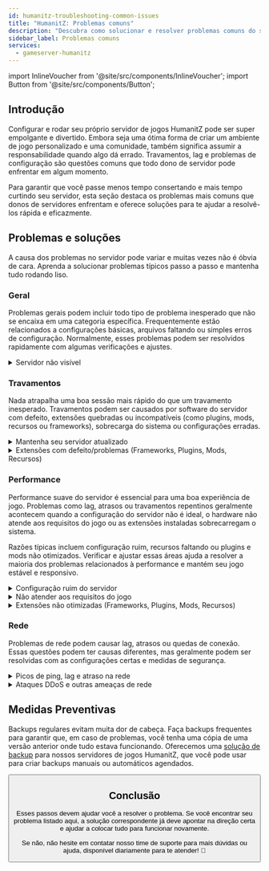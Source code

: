 ```yaml
---
id: humanitz-troubleshooting-common-issues
title: "HumanitZ: Problemas comuns"
description: "Descubra como solucionar e resolver problemas comuns do servidor de jogos HumanitZ para uma experiência de jogo suave e divertida → Saiba mais agora"
sidebar_label: Problemas comuns
services:
  - gameserver-humanitz
---
```


import InlineVoucher from '@site/src/components/InlineVoucher';
import Button from '@site/src/components/Button';

## Introdução

Configurar e rodar seu próprio servidor de jogos HumanitZ pode ser super empolgante e divertido. Embora seja uma ótima forma de criar um ambiente de jogo personalizado e uma comunidade, também significa assumir a responsabilidade quando algo dá errado. Travamentos, lag e problemas de configuração são questões comuns que todo dono de servidor pode enfrentar em algum momento.

Para garantir que você passe menos tempo consertando e mais tempo curtindo seu servidor, esta seção destaca os problemas mais comuns que donos de servidores enfrentam e oferece soluções para te ajudar a resolvê-los rápida e eficazmente.


<InlineVoucher />



## Problemas e soluções

A causa dos problemas no servidor pode variar e muitas vezes não é óbvia de cara. Aprenda a solucionar problemas típicos passo a passo e mantenha tudo rodando liso.

### Geral
Problemas gerais podem incluir todo tipo de problema inesperado que não se encaixa em uma categoria específica. Frequentemente estão relacionados a configurações básicas, arquivos faltando ou simples erros de configuração. Normalmente, esses problemas podem ser resolvidos rapidamente com algumas verificações e ajustes.

<details>
  <summary>Servidor não visível</summary>

A falta de visibilidade do servidor pode ocorrer se a inicialização não foi concluída com sucesso. Isso pode ser, por exemplo, devido a uma configuração errada ou arquivos corrompidos. Informações adicionais geralmente podem ser encontradas no console do servidor ou nos arquivos de log. Além disso, certifique-se de que não há filtros incorretos aplicados na lista de servidores, o que impediria o servidor de aparecer.

</details>


### Travamentos

Nada atrapalha uma boa sessão mais rápido do que um travamento inesperado. Travamentos podem ser causados por software do servidor com defeito, extensões quebradas ou incompatíveis (como plugins, mods, recursos ou frameworks), sobrecarga do sistema ou configurações erradas.

<details>
  <summary>Mantenha seu servidor atualizado</summary>

Rodar seu servidor de jogos na versão mais recente é essencial para estabilidade, segurança e compatibilidade. Atualizações do jogo, mudanças no framework ou modificações em ferramentas de terceiros podem causar problemas sérios se seu servidor estiver desatualizado.

Um servidor de jogos desatualizado pode apresentar travamentos, comportamentos inesperados ou até falhar ao iniciar.

![img](https://screensaver01.zap-hosting.com/index.php/s/JXLHyHeMJqErHLJ/preview)


</details>

<details>
  <summary>Extensões com defeito/problemas (Frameworks, Plugins, Mods, Recursos)</summary>

Travamentos muitas vezes são causados por extensões com defeito ou desatualizadas. Seja um framework, plugin, mod ou recurso, problemas podem surgir se a extensão não for compatível com a versão mais recente do jogo ou contiver bugs no código.

Isso pode levar a travamentos inesperados, congelamentos ou erros, especialmente quando várias extensões problemáticas interagem. Se você suspeitar que uma extensão é a causa, tente desativá-la temporariamente e veja se seu servidor permanece estável sem ela. Essa é uma forma simples de identificar qual extensão está causando problemas.

Garanta que todas as extensões que você usa estejam atualizadas, ativamente mantidas e testadas para compatibilidade com a versão atual do seu jogo para evitar travamentos e downtime.

Para isolar a causa raiz dos travamentos, muitas vezes é útil desativar conteúdo adicional temporariamente. Comece com uma configuração mínima e verifique se o problema persiste. Se desaparecer, reintroduza as extensões, mods ou recursos gradualmente, testando após cada passo. Essa abordagem incremental ajuda a identificar o elemento específico que está causando problemas. Esse método não só reduz os suspeitos de forma eficiente, mas também garante que sua solução de problemas seja baseada em evidências e não em suposições.

</details>

### Performance

Performance suave do servidor é essencial para uma boa experiência de jogo. Problemas como lag, atrasos ou travamentos repentinos geralmente acontecem quando a configuração do servidor não é ideal, o hardware não atende aos requisitos do jogo ou as extensões instaladas sobrecarregam o sistema.

Razões típicas incluem configuração ruim, recursos faltando ou plugins e mods não otimizados. Verificar e ajustar essas áreas ajuda a resolver a maioria dos problemas relacionados à performance e mantém seu jogo estável e responsivo.

<details>
  <summary>Configuração ruim do servidor</summary>

Configurações incorretas ou mal ajustadas podem levar a um uso maior de recursos e causar problemas de performance como lag ou travamentos. Certifique-se de que os valores da sua configuração correspondam às recomendações para seu jogo e tamanho do servidor. Revise e ajuste se necessário para manter seu servidor rodando da forma mais eficiente possível.

Você pode alterar sua configuração através das opções disponíveis na seção **Configurações** ou diretamente nos arquivos de configuração em **Configs** da sua interface web.

</details>

<details>
  <summary>Não atender aos requisitos do jogo</summary>

Para garantir que seu servidor de jogos rode de forma suave e confiável, é essencial escolher uma configuração que atenda às necessidades do seu projeto planejado. Os requisitos podem variar muito dependendo do jogo, do uso de extensões como mods, plugins ou recursos, e do número esperado de jogadores.

A ZAP-Hosting oferece uma configuração mínima recomendada durante o processo de pedido. Essas sugestões são baseadas em casos típicos de uso e foram feitas para ajudar você a evitar problemas comuns de performance como lag, travamentos ou tempos de carregamento longos.

![img](https://screensaver01.zap-hosting.com/index.php/s/87ADJdwNAXxXxdk/preview)

Por favor, siga essas recomendações ou faça um upgrade se necessário para garantir estabilidade ideal e a melhor experiência possível para você e seus jogadores. Essa é uma recomendação mínima.

Dependendo do escopo do seu projeto e da quantidade de conteúdo adicional, os recursos necessários podem ser maiores desde o início ou aumentar com o tempo. Nesses casos, fazer um upgrade no pacote do seu servidor de jogos é uma forma simples de garantir performance e estabilidade contínuas.

</details>

<details>
  <summary>Extensões não otimizadas (Frameworks, Plugins, Mods, Recursos)</summary>

Nem todas as extensões são feitas pensando em performance. Seja um framework, plugin, mod ou recurso, uma implementação ruim pode causar problemas significativos de performance no seu servidor. Muitas vezes, a funcionalidade pretendida funciona, mas a forma como é executada é ineficiente, complexa demais ou gera carga desnecessária nos recursos do servidor.

Isso pode resultar em alto uso de CPU, vazamentos de memória, lag ou até travamentos, especialmente quando múltiplos componentes não otimizados interagem. Sempre garanta que as extensões estejam ativamente mantidas, bem documentadas e testadas para performance. Em caso de dúvida, consulte o feedback da comunidade ou monitore a performance do servidor para identificar elementos problemáticos.

Para isolar a causa raiz dos problemas de performance, é útil desativar conteúdo adicional temporariamente. Comece com uma configuração mínima e veja se o problema persiste. Se desaparecer, reintroduza as extensões, mods ou recursos gradualmente, testando após cada passo. Essa abordagem incremental ajuda a identificar o elemento específico que está causando problemas, seja um conflito, vazamento de memória ou uso excessivo de recursos.

Esse método não só reduz os suspeitos de forma eficiente, mas também garante que sua solução de problemas seja baseada em evidências e não em suposições.

</details>



### Rede
Problemas de rede podem causar lag, atrasos ou quedas de conexão. Essas questões podem ter causas diferentes, mas geralmente podem ser resolvidas com as configurações certas e medidas de segurança.

<details>
  <summary>Picos de ping, lag e atraso na rede</summary>

Picos de ping, lag e atrasos na rede geralmente são resultado de recursos limitados do servidor, como CPU insuficiente, RAM ou largura de banda.

Eles também podem ocorrer quando o servidor está sobrecarregado por um número alto de jogadores ou scripts e plugins que consomem muitos recursos. Problemas relacionados à rede, como roteamento ruim, sobrecarga externa ou hospedar o servidor longe da base de jogadores, podem aumentar ainda mais a latência.

Além disso, processos em segundo plano, conexões de internet instáveis, perda de pacotes e software do servidor desatualizado ou mal configurado podem contribuir para problemas perceptíveis de performance durante o jogo.

Se você está enfrentando lag ou ping alto no seu servidor, há alguns passos simples que você pode seguir para melhorar a performance. Primeiro, certifique-se de que seu servidor atende ou supera as especificações recomendadas para seu jogo e projeto. Escolher uma localização do servidor próxima da sua base de jogadores também ajuda a reduzir a latência.

Se você suspeitar que problemas de roteamento ou questões externas de rede estão causando atrasos, não hesite em contatar nosso time de suporte. Eles vão te ajudar a analisar a situação e encontrar a melhor solução possível.


</details>

<details>
  <summary>Ataques DDoS e outras ameaças de rede</summary>

Servidores de jogos podem ocasionalmente ser alvo de atividades maliciosas na rede, principalmente ataques de Negação de Serviço Distribuída (DDoS). Esses ataques inundam o servidor com tráfego excessivo, causando lag, perda de conexão ou até downtime completo. Em outros casos, atacantes podem tentar explorar vulnerabilidades de rede ou desestabilizar o servidor com tentativas repetidas de conexão ou padrões de dados incomuns.

Embora a maioria dessas ameaças esteja fora do controle do usuário comum, a ZAP-Hosting oferece sistemas integrados de proteção e mitigação para proteger seu servidor contra ataques comuns e avançados. Se você suspeitar que seu servidor está sendo alvo e isso está causando problemas, entre em contato com nosso suporte para assistência e orientações.

</details>






## Medidas Preventivas

Backups regulares evitam muita dor de cabeça. Faça backups frequentes para garantir que, em caso de problemas, você tenha uma cópia de uma versão anterior onde tudo estava funcionando. Oferecemos uma [solução de backup](gameserver-backups.md) para nossos servidores de jogos HumanitZ, que você pode usar para criar backups manuais ou automáticos agendados.



<Button label="Acessar ZAP-Storage" link="https://zap-hosting.com/en/customer/home/storage/" block/>






## Conclusão

Esses passos devem ajudar você a resolver o problema. Se você encontrar seu problema listado aqui, a solução correspondente já deve apontar na direção certa e ajudar a colocar tudo para funcionar novamente.

Se não, não hesite em contatar nosso time de suporte para mais dúvidas ou ajuda, disponível diariamente para te atender! 🙂

<InlineVoucher />